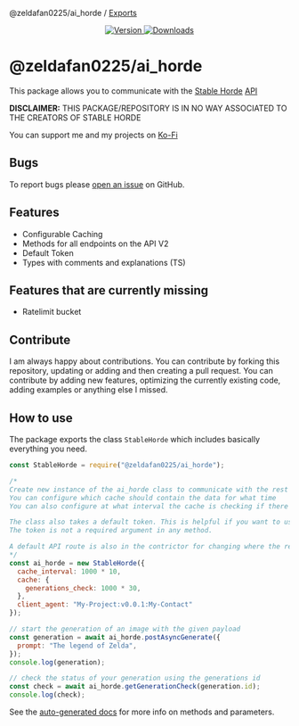 @zeldafan0225/ai_horde / [Exports](modules.md)

<!-- markdownlint-disable MD033 MD041 -->
<div align="center">
    <p>
        <a href="https://www.npmjs.com/package/@zeldafan0225/ai_horde">
            <img src="https://img.shields.io/npm/v/@zeldafan0225/ai_horde.svg?maxAge=3600&style=flat&logo=npm&color=ff5540" alt="Version" />
        </a>
        <a href="https://www.npmjs.com/package/@zeldafan0225/ai_horde">
            <img src="https://img.shields.io/npm/dt/@zeldafan0225/ai_horde.svg?maxAge=3600&style=flat&logo=npm&color=ff5540" alt="Downloads" />
        </a>
    </p>
</div>

# @zeldafan0225/ai_horde

This package allows you to communicate with the [Stable Horde](https://aihorde.net/) [API](https://aihorde.net/)

**DISCLAIMER:**
THIS PACKAGE/REPOSITORY IS IN NO WAY ASSOCIATED TO THE CREATORS OF STABLE HORDE

You can support me and my projects on [Ko-Fi](https://ko-fi.com/slashbot)

## Bugs

To report bugs please [open an issue](https://github.com/ZeldaFan0225/ai_horde) on GitHub.

## Features

- Configurable Caching
- Methods for all endpoints on the API V2
- Default Token
- Types with comments and explanations (TS)

## Features that are currently missing

- Ratelimit bucket

## Contribute

I am always happy about contributions. You can contribute by forking this repository, updating or adding and then creating a pull request.
You can contribute by adding new features, optimizing the currently existing code, adding examples or anything else I missed.

## How to use

The package exports the class `StableHorde` which includes basically everything you need.

```js
const StableHorde = require("@zeldafan0225/ai_horde");

/*
Create new instance of the ai_horde class to communicate with the rest API
You can configure which cache should contain the data for what time
You can also configure at what interval the cache is checking if there are any data that should be deleted

The class also takes a default token. This is helpful if you want to use this package only using your own token.
The token is not a required argument in any method.

A default API route is also in the contrictor for changing where the requests are directed to (e.g. when using a subdomain like https://test.aihorde.net)
*/
const ai_horde = new StableHorde({
  cache_interval: 1000 * 10,
  cache: {
    generations_check: 1000 * 30,
  },
  client_agent: "My-Project:v0.0.1:My-Contact"
});

// start the generation of an image with the given payload
const generation = await ai_horde.postAsyncGenerate({
  prompt: "The legend of Zelda",
});
console.log(generation);

// check the status of your generation using the generations id
const check = await ai_horde.getGenerationCheck(generation.id);
console.log(check);
```

See the [auto-generated docs](./docs/classes/export_.md) for more info on methods and parameters.
